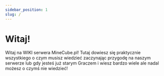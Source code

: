 ```yaml
---
sidebar_position: 1
slug: /
---
```


# Witaj!

Witaj na WIKI serwera MineCube.pl! Tutaj dowiesz się praktycznie wszystkiego o czym musisz wiedzieć zaczynając przygodę na naszym serwerze lub gdy jesteś już starym Graczem i wiesz bardzo wiele ale nadal możesz o czymś nie wiedzieć!
